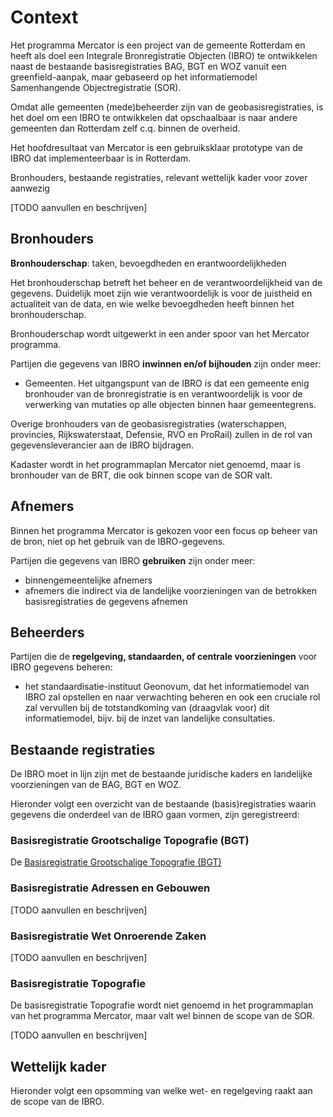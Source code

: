 # Context

Het programma Mercator is een project van de gemeente Rotterdam en heeft als doel een Integrale
Bronregistratie Objecten (IBRO) te ontwikkelen naast de bestaande basisregistraties BAG, BGT en WOZ vanuit een greenfield-aanpak, maar gebaseerd op het informatiemodel Samenhangende Objectregistratie (SOR). 

Omdat alle gemeenten (mede)beheerder zijn van de geobasisregistraties, is het doel om een IBRO te ontwikkelen dat opschaalbaar is naar andere gemeenten dan Rotterdam zelf c.q. binnen de overheid.

Het hoofdresultaat van Mercator is een gebruiksklaar prototype van de IBRO dat implementeerbaar is in Rotterdam. 

Bronhouders, bestaande registraties, relevant wettelijk kader voor zover aanwezig

[TODO aanvullen en beschrijven]

## Bronhouders

**Bronhouderschap**: taken, bevoegdheden en erantwoordelijkheden

Het bronhouderschap betreft het beheer en de verantwoordelijkheid van de gegevens. Duidelijk moet zijn wie verantwoordelijk is voor de juistheid en actualiteit van de data, en wie welke bevoegdheden heeft binnen het bronhouderschap.

<aside class="note">Bronhouderschap wordt uitgewerkt in een ander spoor van het Mercator programma.</aside>

Partijen die gegevens van IBRO **inwinnen en/of bijhouden**
zijn onder meer:

-   Gemeenten. Het uitgangspunt van de IBRO is dat een gemeente enig bronhouder van de bronregistratie is en verantwoordelijk is voor de verwerking van mutaties op alle objecten binnen haar gemeentegrens.

Overige bronhouders van de geobasisregistraties (waterschappen, provincies, Rijkswaterstaat, Defensie, RVO en ProRail) zullen  in de rol van gegevensleverancier aan de IBRO bijdragen. 

<aside class="issue">Kadaster wordt in het programmaplan Mercator niet genoemd, maar is bronhouder van de BRT, die ook binnen scope van de SOR valt. </aside>

## Afnemers

Binnen het programma Mercator is gekozen voor een focus op beheer van de bron, niet op het gebruik van de IBRO-gegevens. 

Partijen die gegevens van IBRO **gebruiken** zijn onder meer:

-   binnengemeentelijke afnemers
-   afnemers die indirect via de landelijke voorzieningen van de betrokken basisregistraties de gegevens afnemen

## Beheerders 

Partijen die de **regelgeving, standaarden, of centrale voorzieningen** voor
IBRO gegevens beheren:

-   het standaardisatie-instituut Geonovum, dat het informatiemodel van IBRO zal
opstellen en naar verwachting beheren en ook een cruciale rol zal vervullen bij de totstandkoming van
(draagvlak voor) dit informatiemodel, bijv. bij de inzet van landelijke consultaties.

## Bestaande registraties

De IBRO moet in lijn zijn met de bestaande juridische kaders en landelijke voorzieningen
van de BAG, BGT en WOZ.

Hieronder volgt een overzicht van de bestaande (basis)registraties waarin
gegevens die onderdeel van de IBRO gaan vormen, zijn geregistreerd:

### Basisregistratie Grootschalige Topografie (BGT)

De [Basisregistratie Grootschalige Topografie
(BGT)](https://www.geobasisregistraties.nl/basisregistraties/grootschalige-topografie)


### Basisregistratie Adressen en Gebouwen

[TODO aanvullen en beschrijven]

### Basisregistratie Wet Onroerende Zaken

[TODO aanvullen en beschrijven]

### Basisregistratie Topografie

De basisregistratie Topografie wordt niet genoemd in het programmaplan van het programma Mercator, maar valt wel binnen de scope van de SOR. 

[TODO aanvullen en beschrijven]

## Wettelijk kader

Hieronder volgt een opsomming van welke wet- en regelgeving raakt aan de scope van de IBRO.
